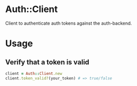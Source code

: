 # Auth::Client

Client to authenticate auth tokens against the auth-backend.

# Usage

## Verify that a token is valid

```ruby
client = Auth::Client.new
client.token_valid?(your_token) # => true/false
```
